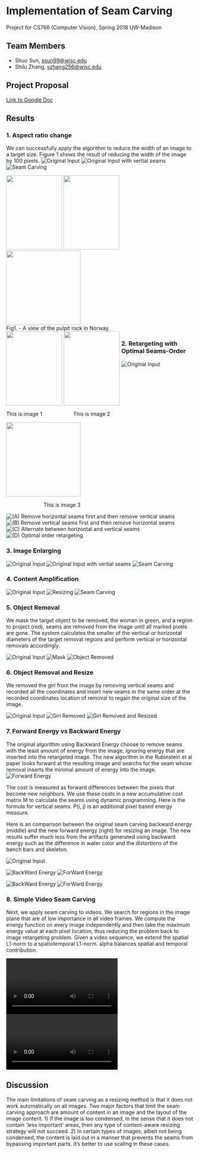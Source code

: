 # Implementation of Seam Carving
Project for CS766 (Computer Vision), Spring 2018 UW-Madison

## Team Members
- Shuo Sun, ssun99@wisc.edu
- Shilu Zhang, szhang256@wisc.edu

## Project Proposal
[Link to Google Doc](https://docs.google.com/document/d/1z0z4b6yVGYcPRXuUE_9kr-a2so3J8vSAw8htgIIx6CU/edit?usp=sharing)


## Results
### 1. Aspect ratio change
We can successfully apply the algorithm to reduce the width of an image to a target size. Figure 1 shows the result of reducing the width of the image by 100 pixels.
![Original Input](Images/christmas_original.jpg)
![Original Input with vertial seams](Images/christmas_rm_100cols_Vseams.png)
![Seam Carving](Images/christmas_rm_100cols.png)

<img src="Images/christmas_original.jpg" width="150" height="200">
<img src="Images/christmas_rm_100cols_Vseams.png" width="150" height="200">
<img src="Images/christmas_rm_100cols.png" height="200">
<figcaption>Fig1. - A view of the pulpit rock in Norway.</figcaption>

<div class="image123">
    <div style="float:left;margin-right:5px;">
        <img src="Images/christmas_original.jpg" height="200" width="150"  />
        <p style="text-align:left;">This is image 1</p>
    </div>
    <div style="float:left;margin-right:5px;">
        <img src="Images/christmas_rm_100cols_Vseams.png" height="200" width="150" />
        <p style="text-align:center;">This is image 2</p>
    </div>
    <div style="float:left;margin-right:5px;">
        <img src="Images/christmas_rm_100cols.png" height="200" />
        <p style="text-align:right;">This is image 3</p>
    </div>
</div>

### 2. Retargeting with Optimal Seams-Order

![Original Input](Images/charles_original.png)

![(A) Remove horizontal seams first and then remove vertical seams](Images/charles_rm100rows_rm100cols.png)
![(B) Remove vertical seams first and then remove horizontal seams](Images/charles_rm100cols_rm100rows.png)
![(C) Alternate between horizontal and vertical seams](Images/charles_rm100rows_100cols_altern.png)
![(D) Optimal order retargeting](Images/charles_optimal_100cols100rows.png)

### 3. Image Enlarging

![Original Input](Images/desert.jpg)
![Original Input with vertial seams](Images/desert_add_50percentcols_Vseams.png)
![Seam Carving](Images/desert_add_50percentcols.png)

### 4. Content Amplification

![Original Input](Images/arch_original.png)
![Resizing](Images/arch_magnified.png)
![Seam Carving](Images/arch_retarget.png)

### 5. Object Removal
We mask the target object to be removed, the woman in green, and a region to project (red), seams are removed from the image until all marked pixels are gone. The system calculates the smaller of the vertical or horizontal diameters of the target removal regions and perform vertical or horizontal removals accordingly.

![Original Input](Images/Couple.png)
![Mask](Images/Couple_protect_mask.png)
![Object Removed](Images/Couple_objrm.png)

### 6. Object Removal and Resize
We removed the girl from the image by removing vertical seams and recorded all the coordinates and insert new seams in the same order at the recorded coordinates location of removal to regain the original size of the image.

![Original Input](Images/Beach.png)
![Girl Removed](Images/Beach_girl_removed.png)
![Girl Removed and Resized](Images/Beach_girl_removed_resized.png)


### 7. Forward Energy vs Backward Energy

The original algorithm using Backward Energy choose to remove seams with the least amount of energy from the image, ignoring energy that are inserted into the retargeted image. The new algorithm in the Rubinstein et al paper looks forward at the resulting image and searchs for the seam whose removal inserts the minimal amount of energy into the image. 
![Forward Energy](Images/ForwardEnerge.png)

The cost is measured as forward differences between the pixels that become new neighbors. We use these costs in a new accumulative cost matrix M to calculate the seams using dynamic programming. Here is the formula for vertical seams. P(i, j) is an additional pixel based energy measure.

Here is an comparison between the original seam carving backward energy (middle) and the new forward energy (right) for resizing an image. The new results suffer much less from the artifacts generated using backward energy such as the difference in water color and the distortions of the bench bars and skeleton.

![Original Input](Images/bench3.png)

![BackWard Energy](Images/bench_rmVseams_be.png)
![ForWard Energy](Images/bench_rmVseams2_fe.png)

![BackWard Energy](Images/bench_rm_be.png)
![ForWard Energy](Images/bench_rm2_fe.png)


### 8. Simple Video Seam Carving

Next, we apply seam carving to videos. We search for regions in the image plane that are of low importance in all video frames. We compute the energy function on every image independently and then take the maximum energy value at each pixel location, thus reducing the problem back to image retargeting problem. Given a video sequence,  we extend the spatial L1-norm to a spatiotemporal L1-norm. alpha balances spatial and temporal contribution. 

![Original Input](Videos/golf.mp4)
![Seam Carving](Videos/golf_reduced.mov)

## Discussion
The main limitations of seam carving as a resizing method is that it does not work automatically on all images. Two major factors that limit the seam carving approach are amount of content in an image and the layout of the image content. 1) If the image is too condensed, in the sense that it does not contain 'less important' areas, then any type of content-aware resizing strategy will not succeed. 2) In certain types of images, albeit not being condensed, the content is laid out in a manner that prevents the seams from bypassing important parts.  It’s better to use scaling in these cases.
